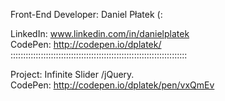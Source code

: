 Front-End Developer: Daniel Płatek (:

LinkedIn: www.linkedin.com/in/danielplatek  
CodePen: http://codepen.io/dplatek/  
::::::::::::::::::::::::::::::::::::::::::::::::::::::::::::::::::::::

Project: Infinite Slider /jQuery.  
CodePen: http://codepen.io/dplatek/pen/vxQmEv